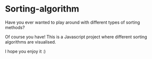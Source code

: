 # Sorting-algorithm

Have you ever wanted to play around with different types of sorting methods?

Of course you have! This is a Javascript project where different sorting algorithms
are visualised.

I hope you enjoy it :)
